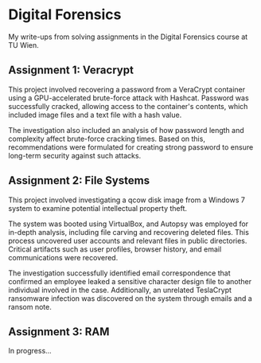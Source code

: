 # Digital Forensics
My write-ups from solving assignments in the Digital Forensics course at TU Wien.

## Assignment 1: Veracrypt
This project involved recovering a password from a VeraCrypt container using a GPU-accelerated brute-force attack with Hashcat. Password was successfully cracked, allowing access to the container's contents, which included image files and a text file with a hash value.

The investigation also included an analysis of how password length and complexity affect brute-force cracking times. Based on this, recommendations were formulated for creating strong password to ensure long-term security against such attacks. 

## Assignment 2: File Systems
This project involved investigating a qcow disk image from a Windows 7 system to examine potential intellectual property theft.

The system was booted using VirtualBox, and Autopsy was employed for in-depth analysis, including file carving and recovering deleted files. This process uncovered user accounts and relevant files in public directories. Critical artifacts such as user profiles, browser history, and email communications were recovered.

The investigation successfully identified email correspondence that confirmed an employee leaked a sensitive character design file to another individual involved in the case. Additionally, an unrelated TeslaCrypt ransomware infection was discovered on the system through emails and a ransom note.

## Assignment 3: RAM
In progress...
